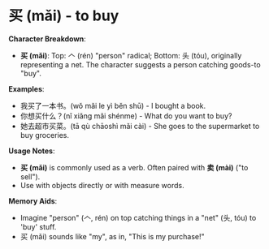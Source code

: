 # **买 (mǎi) - to buy**

**Character Breakdown**:  
- **买 (mǎi)**: Top: 𠆢 (rén) "person" radical; Bottom: 头 (tóu), originally representing a net. The character suggests a person catching goods-to "buy".

**Examples**:  
- 我买了一本书。(wǒ mǎi le yì běn shū) - I bought a book.  
- 你想买什么？(nǐ xiǎng mǎi shénme) - What do you want to buy?  
- 她去超市买菜。(tā qù chāoshì mǎi cài) - She goes to the supermarket to buy groceries.

**Usage Notes**:  
- **买 (mǎi)** is commonly used as a verb. Often paired with **卖 (mài)** ("to sell").  
- Use with objects directly or with measure words.

**Memory Aids**:  
- Imagine "person" (𠆢, rén) on top catching things in a "net" (头, tóu) to 'buy' stuff.  
- 买 (mǎi) sounds like "my", as in, "This is my purchase!"